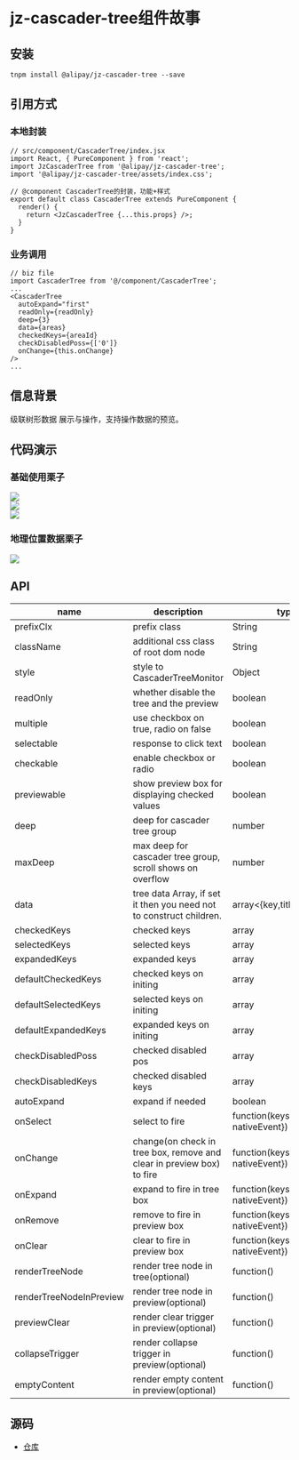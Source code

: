 # jz-cascader-tree组件故事

[]()<a name="e655a410"></a>
## 安装

```
tnpm install @alipay/jz-cascader-tree --save
```

[]()<a name="8d316e90"></a>
## 引用方式

[]()<a name="f58e8aa9"></a>
### 本地封装

```
// src/component/CascaderTree/index.jsx
import React, { PureComponent } from 'react';
import JzCascaderTree from '@alipay/jz-cascader-tree';
import '@alipay/jz-cascader-tree/assets/index.css';

// @component CascaderTree的封装，功能+样式
export default class CascaderTree extends PureComponent {
  render() {
    return <JzCascaderTree {...this.props} />;
  }
}
```

[]()<a name="54fb7b93"></a>
### 业务调用

```
// biz file
import CascaderTree from '@/component/CascaderTree';
...
<CascaderTree
  autoExpand="first"
  readOnly={readOnly}
  deep={3}
  data={areas}
  checkedKeys={areaId}
  checkDisabledPoss={['0']}
  onChange={this.onChange}
/>
...
```

[]()<a name="7af4456f"></a>
## 信息背景

级联树形数据 展示与操作，支持操作数据的预览。

[]()<a name="da441097"></a>
## 代码演示

[]()<a name="a3b69b86"></a>
### 基础使用栗子

![](https://intranetproxy.alipay.com/skylark/lark/0/2019/png/15078/1546483855900-bf70549d-3502-45e7-bd06-8a29f82a18d6.png#alt=undefined)<br />
![](https://intranetproxy.alipay.com/skylark/lark/0/2019/png/15078/1546483872929-d95e8087-b9bf-4bff-9b23-42c78eab32c1.png#alt=undefined)<br />
![](https://intranetproxy.alipay.com/skylark/lark/0/2019/png/15078/1546483880367-5048dd99-cc8e-4af6-a2bd-f4ffc4d81e68.png#alt=undefined)

[]()<a name="6a4909f9"></a>
### 地理位置数据栗子

![](https://intranetproxy.alipay.com/skylark/lark/0/2019/png/15078/1546483889840-b1e8df03-fc8b-4b39-909f-3fd2818341d1.png#alt=undefined)

<a name="API"></a>
## API

| name | description | type | default |
| --- | --- | --- | --- |
| prefixClx | prefix class | String | 'cascadetree' |
| className | additional css class of root dom node | String |  |
| style | style to CascaderTreeMonitor | Object | {} |
| readOnly | whether disable the tree and the preview | boolean | false |
| multiple | use checkbox on true, radio on false | boolean | true |
| selectable | response to click text | boolean | true |
| checkable | enable checkbox or radio | boolean | true |
| previewable | show preview box for displaying checked values | boolean | true |
| deep | deep for cascader tree group | number | 3 |
| maxDeep | max deep for cascader tree group, scroll shows on overflow | number | 3 |
| data | tree data Array, if set it then you need not to construct children. | array<{key,title,children}> | - |
| checkedKeys | checked keys | array | [] |
| selectedKeys | selected keys | array | [] |
| expandedKeys | expanded keys | array | [] |
| defaultCheckedKeys | checked keys on initing | array | [] |
| defaultSelectedKeys | selected keys on initing | array | [] |
| defaultExpandedKeys | expanded keys on initing | array | [] |
| checkDisabledPoss | checked disabled pos | array | [] |
| checkDisabledKeys | checked disabled keys | array | [] |
| autoExpand | expand if needed | boolean | false |
| onSelect | select to fire | function(keys, e:{ ..., nativeEvent}) | - |
| onChange | change(on check in tree box, remove and clear in preview box) to fire | function(keys, e:{ ..., nativeEvent}) | - |
| onExpand | expand to fire in tree box | function(keys, e:{ ..., nativeEvent}) | - |
| onRemove | remove to fire in preview box | function(keys, e:{ ..., nativeEvent}) | - |
| onClear | clear to fire in preview box | function(keys, e:{ ..., nativeEvent}) | - |
| renderTreeNode | render tree node in tree(optional) | function() | - |
| renderTreeNodeInPreview | render tree node in preview(optional) | function() | - |
| previewClear | render clear trigger in preview(optional) | function() | - |
| collapseTrigger | render collapse trigger in preview(optional) | function() | - |
| emptyContent | render empty content in preview(optional) | function() | - |


[]()<a name="5b804b05"></a>
## 源码

* [仓库](https://gitlab.alipay-inc.com/shifei.sf/jz-cascader-tree)
